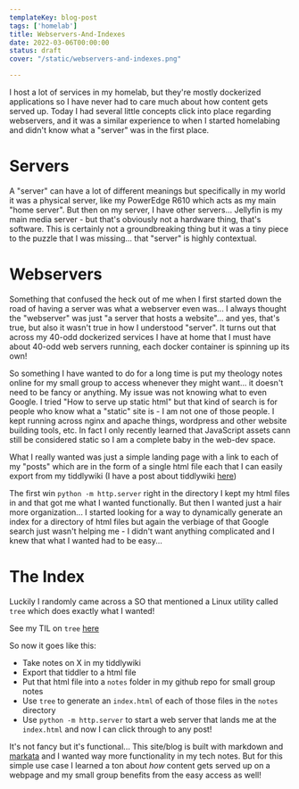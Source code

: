 ```yaml
---
templateKey: blog-post
tags: ['homelab']
title: Webservers-And-Indexes
date: 2022-03-06T00:00:00
status: draft
cover: "/static/webservers-and-indexes.png"

---
```


I host a lot of services in my homelab, but they're mostly dockerized applications so I have never had to care much about how content gets served up.
Today I had several little concepts click into place regarding webservers, and it was a similar experience to when I started homelabing and didn't know what a "server" was in the first place.

# Servers

A "server" can have a lot of different meanings but specifically in my world it was a physical server, like my PowerEdge R610 which acts as my main "home server".
But then on my server, I have other servers... Jellyfin is my main media server - but that's obviously not a hardware thing, that's software. 
This is certainly not a groundbreaking thing but it was a tiny piece to the puzzle that I was missing... that "server" is highly contextual.

# Webservers 

Something that confused the heck out of me when I first started down the road of having a server was what a webserver even was...
I always thought the "webserver" was just "a server that hosts a website"... and yes, that's true, but also it wasn't true in how I understood "server".
It turns out that across my 40-odd dockerized services I have at home that I must have about 40-odd web servers running, each docker container is spinning up its own!

So something I have wanted to do for a long time is put my theology notes online for my small group to access whenever they might want... it doesn't need to be fancy or anything.
My issue was not knowing what to even Google. I tried "How to serve up static html" but that kind of search is for people who know what a "static" site is - I am not one of those people.
I kept running across nginx and apache things, wordpress and other website building tools, etc.
In fact I only recently learned that JavaScript assets cann still be considered static so I am a complete baby in the web-dev space.

What I really wanted was just a simple landing page with a link to each of my "posts" which are in the form of a single html file each that I can easily export from my tiddlywiki (I have a post about tiddlywiki [here](/tiddly-wiki))

The first win `python -m http.server` right in the directory I kept my html files in and that got me what I wanted functionally. 
But then I wanted just a hair more organization...
I started looking for a way to dynamically generate an index for a directory of html files but again the verbiage of that Google search just wasn't helping me - I didn't want anything complicated and I knew that what I wanted had to be easy...

# The Index 

Luckily I randomly came across a SO that mentioned a Linux utility called `tree` which does exactly what I wanted!

See my TIL on `tree` [here]('/tree')

So now it goes like this:

* Take notes on X in my tiddlywiki
* Export that tiddler to a html file 
* Put that html file into a `notes` folder in my github repo for small group notes 
* Use `tree` to generate an `index.html` of each of those files in the `notes` directory
* Use `python -m http.server` to start a web server that lands me at the `index.html` and now I can click through to any post!

It's not fancy but it's functional... 
This site/blog is built with markdown and [markata](https://www.markata.dev) and I wanted way more functionality in my tech notes.
But for this simple use case I learned a ton about _how_ content gets served up on a webpage and my small group benefits from the easy access as well!


